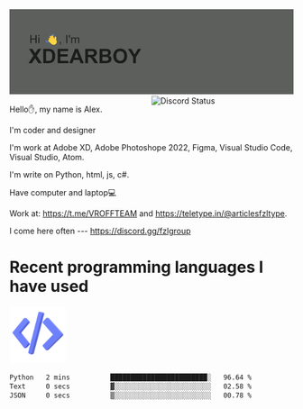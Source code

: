 <img src="header.png" alt="я иксдирбой">

<a href="https://discord.com/users/942853223469973504" target="_blank">
        <img width="50%" align="right" alt="Discord Status" src="https://lanyard.cnrad.dev/api/942853223469973504?bg=1f1f1f&borderRadius=5px">
  </a>
  
Hello✋, my name is Alex.

I'm coder and designer

I'm work at Adobe XD, Adobe Photoshope 2022, Figma, Visual Studio Code, Visual Studio, Atom.

I'm write on Python, html, js, c#.

Have computer and laptop💻

Work at: https://t.me/VROFFTEAM and https://teletype.in/@articlesfzltype.

I come here often --- https://discord.gg/fzlgroup

# Recent programming languages I have used

<img src="code.png" alt="drawing" width="100"/>

<!--START_SECTION:waka-->

```text
Python   2 mins          ████████████████████████░   96.64 %
Text     0 secs          ▓░░░░░░░░░░░░░░░░░░░░░░░░   02.58 %
JSON     0 secs          ▒░░░░░░░░░░░░░░░░░░░░░░░░   00.78 %
```

<!--END_SECTION:waka-->
